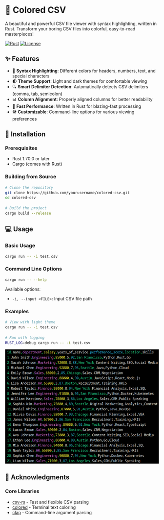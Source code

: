 # 🎨 Colored CSV

A beautiful and powerful CSV file viewer with syntax highlighting, written in Rust. Transform your boring CSV files into colorful, easy-to-read masterpieces!

[![Rust](https://img.shields.io/badge/rust-1.70.0+-blue.svg)](https://www.rust-lang.org/)
[![License](https://img.shields.io/badge/license-MIT-green.svg)](LICENSE)

## ✨ Features

- 🎨 **Syntax Highlighting**: Different colors for headers, numbers, text, and special characters
- 🌓 **Theme Support**: Light and dark themes for comfortable viewing
- 🔍 **Smart Delimiter Detection**: Automatically detects CSV delimiters (comma, tab, semicolon)
- 📊 **Column Alignment**: Properly aligned columns for better readability
- 🚀 **Fast Performance**: Written in Rust for blazing-fast processing
- 🛠️ **Customizable**: Command-line options for various viewing preferences

## 🚀 Installation

### Prerequisites
- Rust 1.70.0 or later
- Cargo (comes with Rust)

### Building from Source
```bash
# Clone the repository
git clone https://github.com/yourusername/colored-csv.git
cd colored-csv

# Build the project
cargo build --release
```

## 💻 Usage

### Basic Usage
```bash
cargo run -- -i test.csv
```

### Command Line Options
```bash
cargo run -- --help
```

Available options:
- `-i, --input <FILE>`: Input CSV file path

### Examples
```bash
# View with light theme
cargo run -- -i test.csv

# Run with logging
RUST_LOG=debug cargo run -- -i test.csv
```
![Example](img/example.png)

## 🙏 Acknowledgments

### Core Libraries
- [csv-rs](https://github.com/BurntSushi/rust-csv) - Fast and flexible CSV parsing
- [colored](https://github.com/mackwic/colored) - Terminal text coloring
- [clap](https://github.com/clap-rs/clap) - Command-line argument parsing
